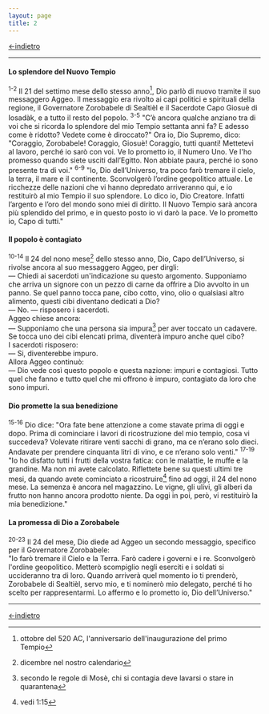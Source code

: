 ```yaml
---
layout: page
title: 2
---
```

[<-indietro](ag01.html)

--------------------------------
#### Lo splendore del Nuovo Tempio

<sup>1-2</sup> Il 21 del settimo mese dello stesso anno[^1], Dio parlò
di nuovo tramite il suo messaggero Aggeo. Il messaggio era rivolto ai
capi politici e spirituali della regione, il Governatore Zorobabele di
Sealtièl e il Sacerdote Capo Giosuè di Iosadàk, e a tutto il resto del
popolo. <sup>3-5</sup> "C’è ancora qualche anziano tra di voi che si
ricorda lo splendore del mio Tempio settanta anni fa? E adesso come è
ridotto? Vedete come è diroccato?" Ora io, Dio Supremo, dico: "Coraggio,
Zorobabele! Coraggio, Giosuè! Coraggio, tutti quanti! Mettetevi al
lavoro, perché io sarò con voi. Ve lo prometto io, il Numero Uno. Ve
l'ho promesso quando siete usciti dall’Egitto. Non abbiate paura, perché
io sono presente tra di voi." <sup>6-9</sup> "Io, Dio dell’Universo, tra
poco farò tremare il cielo, la terra, il mare e il continente.
Sconvolgerò l’ordine geopolitico attuale. Le ricchezze delle nazioni che
vi hanno depredato arriveranno qui, e io restituirò al mio Tempio il suo
splendore. Lo dico io, Dio Creatore. Infatti l’argento e l’oro del mondo
sono miei di diritto. Il Nuovo Tempio sarà ancora più splendido del
primo, e in questo posto io vi darò la pace. Ve lo prometto io, Capo di
tutti."

#### Il popolo è contagiato

<sup>10-14</sup> Il 24 del nono mese[^2] dello stesso anno, Dio, Capo
dell’Universo, si rivolse ancora al suo messaggero Aggeo, per dirgli:  
— Chiedi ai sacerdoti un'indicazione su questo argomento. Supponiamo che
arriva un signore con un pezzo di carne da offrire a Dio avvolto in un
panno. Se quel panno tocca pane, cibo cotto, vino, olio o qualsiasi
altro alimento, questi cibi diventano dedicati a Dio?  
— No. — risposero i sacerdoti.  
Aggeo chiese ancora:  
— Supponiamo che una persona sia impura[^3] per aver toccato un
cadavere. Se tocca uno dei cibi elencati prima, diventerà impuro anche
quel cibo?  
I sacerdoti risposero:  
— Si, diventerebbe impuro.  
Allora Aggeo continuò:  
— Dio vede così questo popolo e questa nazione: impuri e contagiosi.
Tutto quel che fanno e tutto quel che mi offrono è impuro, contagiato da
loro che sono impuri.

#### Dio promette la sua benedizione

<sup>15-16</sup> Dio dice: "Ora fate bene attenzione a come stavate
prima di oggi e dopo. Prima di cominciare i lavori di ricostruzione del
mio tempio, cosa vi succedeva? Volevate ritirare venti sacchi di grano,
ma ce n’erano solo dieci. Andavate per prendere cinquanta litri di vino,
e ce n’erano solo venti." <sup>17-19</sup> "Io ho disfatto tutti i
frutti della vostra fatica: con le malattie, le muffe e la grandine. Ma
non mi avete calcolato. Riflettete bene su questi ultimi tre mesi, da
quando avete cominciato a ricostruire[^4] fino ad oggi, il 24 del nono
mese. La semenza è ancora nel magazzino. Le vigne, gli ulivi, gli alberi
da frutto non hanno ancora prodotto niente. Da oggi in poi, però, vi
restituirò la mia benedizione."

#### La promessa di Dio a Zorobabele

<sup>20-23</sup> Il 24 del mese, Dio diede ad Aggeo un secondo
messaggio, specifico per il Governatore Zorobabele:  
"Io farò tremare il Cielo e la Terra. Farò cadere i governi e i re.
Sconvolgerò l'ordine geopolitico. Metterò scompiglio negli eserciti e i
soldati si uccideranno tra di loro. Quando arriverà quel momento io ti
prenderò, Zorobabele di Sealtièl, servo mio, e ti nominerò mio delegato,
perché ti ho scelto per rappresentarmi. Lo affermo e lo prometto io, Dio
dell’Universo."

[^1]: ottobre del 520 AC, l'anniversario dell'inaugurazione del primo Tempio

[^2]: dicembre nel nostro calendario

[^3]: secondo le regole di Mosè, chi si contagia deve lavarsi o stare in quarantena

[^4]: vedi 1:15

---------------------------------------
[<-indietro](ag01.html)